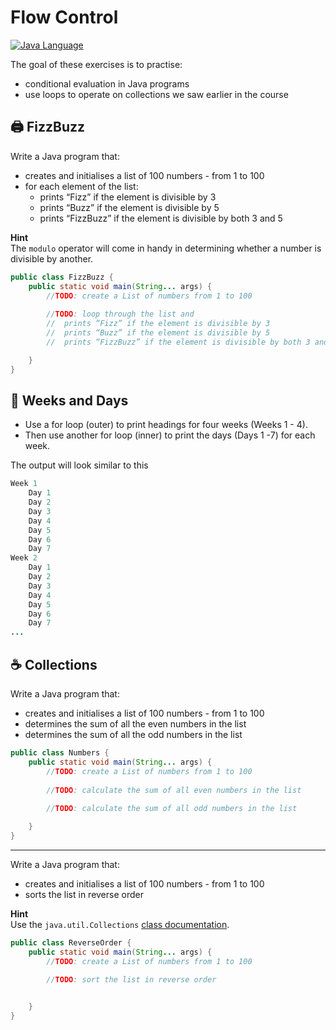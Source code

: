 # Flow Control

[![Java Language](https://img.shields.io/badge/platform-OpenJDK-3A75B0.svg?style=for-the-badge)][1]

The goal of these exercises is to practise:
- conditional evaluation in Java programs
- use loops to operate on collections we saw earlier in the course

## :printer: FizzBuzz

Write a Java program that:
- creates and initialises a list of 100 numbers - from 1 to 100
- for each element of the list:
    - prints “Fizz” if the element is divisible by 3
    - prints “Buzz” if the element is divisible by 5
    - prints “FizzBuzz” if the element is divisible by both 3 and 5

**Hint** <br/>
The `modulo` operator will come in handy in determining
whether a number is divisible by another.

```java
public class FizzBuzz {
    public static void main(String... args) {
        //TODO: create a List of numbers from 1 to 100
        
        //TODO: loop through the list and
        //  prints “Fizz” if the element is divisible by 3
        //  prints “Buzz” if the element is divisible by 5
        //  prints “FizzBuzz” if the element is divisible by both 3 and 5

    }
}

```

## :date: Weeks and Days

- Use a for loop (outer) to print headings for four weeks (Weeks 1 - 4).
- Then use another for loop (inner) to print the days (Days 1 -7) for each week.

The output will look similar to this

```java
Week 1
    Day 1
    Day 2
    Day 3
    Day 4
    Day 5
    Day 6
    Day 7
Week 2
    Day 1
    Day 2
    Day 3
    Day 4
    Day 5
    Day 6
    Day 7
...
```

## :coffee: Collections

Write a Java program that:
- creates and initialises a list of 100 numbers - from 1 to 100
- determines the sum of all the even numbers in the list
- determines the sum of all the odd numbers in the list


```java
public class Numbers {
    public static void main(String... args) {
        //TODO: create a List of numbers from 1 to 100
        
        //TODO: calculate the sum of all even numbers in the list
        
        //TODO: calculate the sum of all odd numbers in the list

    }
}

```

----

Write a Java program that:
- creates and initialises a list of 100 numbers - from 1 to 100
- sorts the list in reverse order

**Hint** <br/>
Use the `java.util.Collections` [class documentation][2].



```java
public class ReverseOrder {
    public static void main(String... args) {
        //TODO: create a List of numbers from 1 to 100
        
        //TODO: sort the list in reverse order


    }
}

```

[1]: https://docs.oracle.com/javase/8/docs/api/index.html
[2]: https://docs.oracle.com/javase/8/docs/api/java/util/Collections.html 